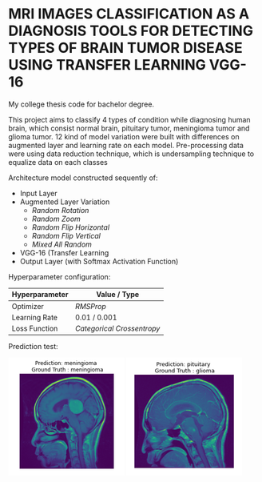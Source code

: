 # **MRI IMAGES CLASSIFICATION AS A DIAGNOSIS TOOLS FOR DETECTING TYPES OF BRAIN TUMOR DISEASE USING TRANSFER LEARNING VGG-16**

My college thesis code for bachelor degree.

This project aims to classify 4 types of condition while diagnosing human brain, which consist normal brain, pituitary tumor, meningioma tumor and glioma tumor. 12 kind of model variation were built with differences on augmented layer and learning rate on each model. Pre-processing data were using data reduction technique, which is undersampling technique to equalize data on each classes

Architecture model constructed sequently of:
- Input Layer
- Augmented Layer Variation
  - *Random Rotation*
  - *Random Zoom*
  - *Random Flip Horizontal*
  - *Random Flip Vertical*
  - *Mixed All Random*
- VGG-16 (Transfer Learning
- Output Layer (with Softmax Activation Function)

Hyperparameter configuration:

| Hyperparameter | Value / Type |
| ------------- | ------------- |
| Optimizer | *RMSProp*  |
| Learning Rate  | 0.01 / 0.001  |
| Loss Function | *Categorical Crossentropy*|

Prediction test:

![gambar 1](https://github.com/40ssimo/4classtumorclassification/blob/main/pic/Picture1.png)
![gambar 2](https://github.com/40ssimo/4classtumorclassification/blob/main/pic/Picture2.png)

